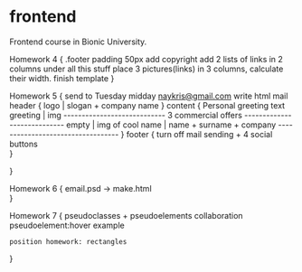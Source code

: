 # frontend
Frontend course in Bionic University.

Homework 4 {
	.footer padding 50px
	add copyright
	add 2 lists of links in 2 columns
	under all this stuff place 3 pictures(links) in 3 columns, calculate their width.
	finish template
}

Homework 5 { send to Tuesday midday naykris@gmail.com
	write html mail
	header {
		logo | slogan + company name
	}
	content {
		Personal greeting
		text greeting | img
		----------------------------
		3 commercial offers
		----------------------------
		empty		| img of cool name
					| name + surname + company
		----------------------------------
	}
	footer {
		turn off mail sending
	+ 4 social buttons		
	}	

}

Homework 6 {
	email.psd -> make.html	
}

Homework 7 {
	pseudoclasses + pseudoelements collaboration
	pseudoelement:hover example

	position homework: rectangles 
}
